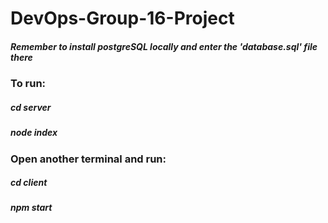 # DevOps-Group-16-Project


##### Remember to install postgreSQL locally and enter the 'database.sql' file there

### To run:

##### cd server
##### node index

### Open another terminal and run:
##### cd client
##### npm start
